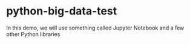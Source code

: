 # python-big-data-test

In this demo, we will use something called Jupyter Notebook and a few other Python libraries
